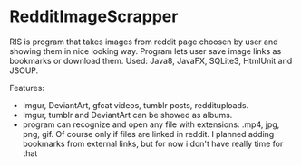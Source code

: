 # RedditImageScrapper
RIS is program that takes images from reddit page choosen by user and showing them in nice looking way.
Program lets user save image links as bookmarks or download them. Used: Java8, JavaFX, SQLite3, HtmlUnit and JSOUP.

Features:
  - Imgur, DeviantArt, gfcat videos, tumblr posts, reddituploads.
  - Imgur, tumblr and DeviantArt can be showed as albums.
  - program can recognize and open any file with extensions: .mp4, jpg, png, gif. Of course only if files are linked in reddit. I planned adding bookmarks from external links, but for now i don't have really time for that
  
